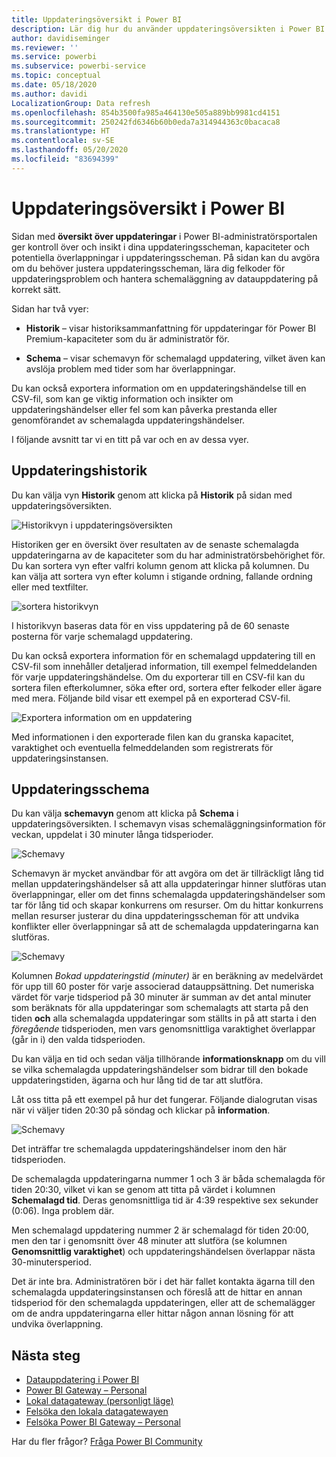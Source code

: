 ```yaml
---
title: Uppdateringsöversikt i Power BI
description: Lär dig hur du använder uppdateringsöversikten i Power BI
author: davidiseminger
ms.reviewer: ''
ms.service: powerbi
ms.subservice: powerbi-service
ms.topic: conceptual
ms.date: 05/18/2020
ms.author: davidi
LocalizationGroup: Data refresh
ms.openlocfilehash: 854b3500fa985a464130e505a889bb9981cd4151
ms.sourcegitcommit: 250242fd6346b60b0eda7a314944363c0bacaca8
ms.translationtype: HT
ms.contentlocale: sv-SE
ms.lasthandoff: 05/20/2020
ms.locfileid: "83694399"
---
```

# <a name="refresh-summaries-for-power-bi"></a>Uppdateringsöversikt i Power BI

Sidan med **översikt över uppdateringar** i Power BI-administratörsportalen ger kontroll över och insikt i dina uppdateringsscheman, kapaciteter och potentiella överlappningar i uppdateringsscheman. På sidan kan du avgöra om du behöver justera uppdateringsscheman, lära dig felkoder för uppdateringsproblem och hantera schemaläggning av datauppdatering på korrekt sätt. 

Sidan har två vyer:

* **Historik** – visar historiksammanfattning för uppdateringar för Power BI Premium-kapaciteter som du är administratör för.

* **Schema** – visar schemavyn för schemalagd uppdatering, vilket även kan avslöja problem med tider som har överlappningar.

Du kan också exportera information om en uppdateringshändelse till en CSV-fil, som kan ge viktig information och insikter om uppdateringshändelser eller fel som kan påverka prestanda eller genomförandet av schemalagda uppdateringshändelser.

I följande avsnitt tar vi en titt på var och en av dessa vyer. 

## <a name="refresh-history"></a>Uppdateringshistorik

Du kan välja vyn **Historik** genom att klicka på **Historik** på sidan med uppdateringsöversikten.

![Historikvyn i uppdateringsöversikten](media/refresh-summaries/refresh-summaries-01a.jpg)

Historiken ger en översikt över resultaten av de senaste schemalagda uppdateringarna av de kapaciteter som du har administratörsbehörighet för. Du kan sortera vyn efter valfri kolumn genom att klicka på kolumnen. Du kan välja att sortera vyn efter kolumn i stigande ordning, fallande ordning eller med textfilter.

![sortera historikvyn](media/refresh-summaries/refresh-summaries-01b.jpg)

I historikvyn baseras data för en viss uppdatering på de 60 senaste posterna för varje schemalagd uppdatering.

Du kan också exportera information för en schemalagd uppdatering till en CSV-fil som innehåller detaljerad information, till exempel felmeddelanden för varje uppdateringshändelse. Om du exporterar till en CSV-fil kan du sortera filen efterkolumner, söka efter ord, sortera efter felkoder eller ägare med mera. Följande bild visar ett exempel på en exporterad CSV-fil. 

![Exportera information om en uppdatering](media/refresh-summaries/refresh-summaries-05.jpg)

Med informationen i den exporterade filen kan du granska kapacitet, varaktighet och eventuella felmeddelanden som registrerats för uppdateringsinstansen. 


## <a name="refresh-schedule"></a>Uppdateringsschema

Du kan välja **schemavyn** genom att klicka på **Schema** i uppdateringsöversikten. I schemavyn visas schemaläggningsinformation för veckan, uppdelat i 30 minuter långa tidsperioder. 

![Schemavy](media/refresh-summaries/refresh-summaries-02a.jpg)

Schemavyn är mycket användbar för att avgöra om det är tillräckligt lång tid mellan uppdateringshändelser så att alla uppdateringar hinner slutföras utan överlappningar, eller om det finns schemalagda uppdateringshändelser som tar för lång tid och skapar konkurrens om resurser. Om du hittar konkurrens mellan resurser justerar du dina uppdateringsscheman för att undvika konflikter eller överlappningar så att de schemalagda uppdateringarna kan slutföras. 

![Schemavy](media/refresh-summaries/refresh-summaries-02.jpg)

Kolumnen *Bokad uppdateringstid (minuter)* är en beräkning av medelvärdet för upp till 60 poster för varje associerad datauppsättning. Det numeriska värdet för varje tidsperiod på 30 minuter är summan av det antal minuter som beräknats för alla uppdateringar som schemalagts att starta på den tiden **och** alla schemalagda uppdateringar som ställts in på att starta i den *föregående* tidsperioden, men vars genomsnittliga varaktighet överlappar (går in i) den valda tidsperioden.

Du kan välja en tid och sedan välja tillhörande **informationsknapp** om du vill se vilka schemalagda uppdateringshändelser som bidrar till den bokade uppdateringstiden, ägarna och hur lång tid de tar att slutföra.

Låt oss titta på ett exempel på hur det fungerar. Följande dialogrutan visas när vi väljer tiden 20:30 på söndag och klickar på **information**.

![Schemavy](media/refresh-summaries/refresh-summaries-04.jpg)

Det inträffar tre schemalagda uppdateringshändelser inom den här tidsperioden. 

De schemalagda uppdateringarna nummer 1 och 3 är båda schemalagda för tiden 20:30, vilket vi kan se genom att titta på värdet i kolumnen **Schemalagd tid**. Deras genomsnittliga tid är 4:39 respektive sex sekunder (0:06). Inga problem där.

Men schemalagd uppdatering nummer 2 är schemalagd för tiden 20:00, men den tar i genomsnitt över 48 minuter att slutföra (se kolumnen **Genomsnittlig varaktighet**) och uppdateringshändelsen överlappar nästa 30-minutersperiod. 

Det är inte bra. Administratören bör i det här fallet kontakta ägarna till den schemalagda uppdateringsinstansen och föreslå att de hittar en annan tidsperiod för den schemalagda uppdateringen, eller att de schemalägger om de andra uppdateringarna eller hittar någon annan lösning för att undvika överlappning. 


## <a name="next-steps"></a>Nästa steg

- [Datauppdatering i Power BI](refresh-data.md)  
- [Power BI Gateway – Personal](service-gateway-personal-mode.md)  
- [Lokal datagateway (personligt läge)](service-gateway-onprem.md)  
- [Felsöka den lokala datagatewayen](service-gateway-onprem-tshoot.md)  
- [Felsöka Power BI Gateway – Personal](service-admin-troubleshooting-power-bi-personal-gateway.md)  

Har du fler frågor? [Fråga Power BI Community](https://community.powerbi.com/)